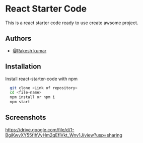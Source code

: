
# React Starter Code

This is a react starter code ready to use create awsome project.

## Authors

- [@Rakesh kumar](https://github.com/Rakesh709)


## Installation

Install react-starter-code with npm

```bash
  git clone <Link of repository>
  cd <file-name>
  npm install or npm i 
  npm start
```
    
## Screenshots

https://drive.google.com/file/d/1-BgiKwvXY55fIhVyHm2qEflVkt_Wnv1J/view?usp=sharing

